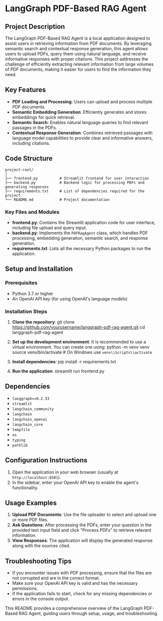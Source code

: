 # LangGraph PDF-Based RAG Agent

## Project Description
The LangGraph PDF-Based RAG Agent is a local application designed to assist users in retrieving information from PDF documents. By leveraging semantic search and contextual response generation, this agent allows users to upload PDFs, query them using natural language, and receive informative responses with proper citations. This project addresses the challenge of efficiently extracting relevant information from large volumes of PDF documents, making it easier for users to find the information they need.

## Key Features
- **PDF Loading and Processing**: Users can upload and process multiple PDF documents.
- **Semantic Embedding Generation**: Efficiently generates and stores embeddings for quick retrieval.
- **Semantic Search**: Enables natural language queries to find relevant passages in the PDFs.
- **Contextual Response Generation**: Combines retrieved passages with language model capabilities to provide clear and informative answers, including citations.

## Code Structure

```
project-root/
│
├── frontend.py          # Streamlit frontend for user interaction
├── backend.py           # Backend logic for processing PDFs and generating responses
├── requirements.txt     # List of dependencies required for the project
└── README.md            # Project documentation

```

### Key Files and Modules
- **frontend.py**: Contains the Streamlit application code for user interface, including file upload and query input.
- **backend.py**: Implements the `PDFRagAgent` class, which handles PDF processing, embedding generation, semantic search, and response generation.
- **requirements.txt**: Lists all the necessary Python packages to run the application.

## Setup and Installation

### Prerequisites
- Python 3.7 or higher
- An OpenAI API key (for using OpenAI\'s language models)

### Installation Steps
1. **Clone the repository**:
   <bash>
   git clone https://github.com/yourusername/langgraph-pdf-rag-agent.git
   cd langgraph-pdf-rag-agent
   </bash>

2. **Set up the development environment**:
   It is recommended to use a virtual environment. You can create one using:
   <bash>
   python -m venv venv
   source venv/bin/activate  # On Windows use `venv\\Scripts\\activate`
   </bash>

3. **Install dependencies**:
   <bash>
   pip install -r requirements.txt
   </bash>

4. **Run the application**:
   <bash>
   streamlit run frontend.py
   </bash>

## Dependencies
- `langgraph==0.2.53`
- `streamlit`
- `langchain_community`
- `langchain`
- `langchain_openai`
- `langchain_core`
- `tempfile`
- `os`
- `typing`
- `pathlib`

## Configuration Instructions
1. Open the application in your web browser (usually at `http://localhost:8501`).
2. In the sidebar, enter your OpenAI API key to enable the agent\'s functionality.

## Usage Examples
1. **Upload PDF Documents**: Use the file uploader to select and upload one or more PDF files.
2. **Ask Questions**: After processing the PDFs, enter your question in the provided text input field and click "Process PDFs" to retrieve relevant information.
3. **View Responses**: The application will display the generated response along with the sources cited.

## Troubleshooting Tips
- If you encounter issues with PDF processing, ensure that the files are not corrupted and are in the correct format.
- Make sure your OpenAI API key is valid and has the necessary permissions.
- If the application fails to start, check for any missing dependencies or errors in the console output.

This README provides a comprehensive overview of the LangGraph PDF-Based RAG Agent, guiding users through setup, usage, and troubleshooting.